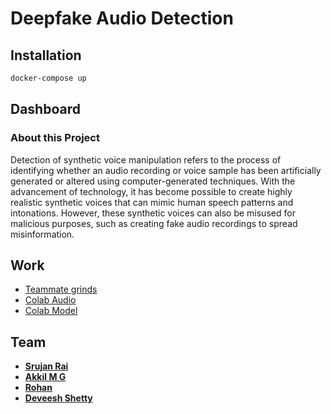 # Deepfake Audio Detection

## Installation

```sh
docker-compose up
```

## Dashboard

### About this Project

Detection of synthetic voice manipulation refers to the process of identifying whether an audio recording or voice sample has been artificially generated or altered using computer-generated techniques. With the advancement of technology, it has become possible to create highly realistic synthetic voices that can mimic human speech patterns and intonations. However, these synthetic voices can also be misused for malicious purposes, such as creating fake audio recordings to spread misinformation.

## Work

- [Teammate grinds](https://github.com/Srujan-rai/Deepfake_voice_detection)
- [Colab Audio](https://colab.research.google.com/drive/1xCx5LCsbY1FbHN5xT8MQJwNENovIyLMC)
- [Colab Model](https://colab.research.google.com/drive/11kF8o5FfXf9YP_Pnp45UiQeZvnHTH5VC)


## Team

- **[Srujan Rai](https://github.com/Srujan-rai/)**
- **[Akkil M G](https://github.com/HeimanPictures/)**
- **[Rohan](https://github.com/rohancs127/)**
- **[Deveesh Shetty](https://github.com/Deveesh-Shetty/)**

